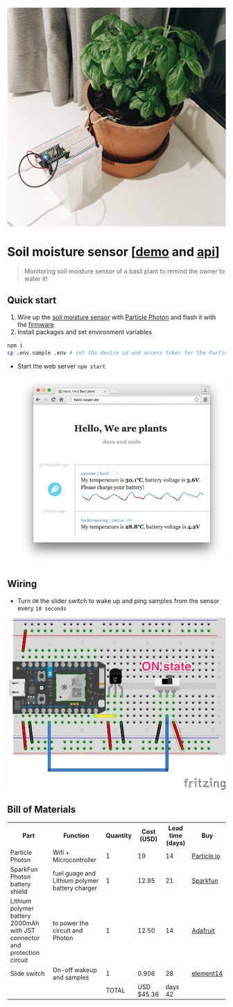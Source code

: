 ![](img/pic.jpg)

# Soil moisture sensor [[demo](http://basil.sayan.ee) and [api](http://basil.sayan.ee/api)]

> Monitoring soil moisture sensor of a basil plant to remind the owner to water it!

## Quick start

1. Wire up the [soil moisture sensor](http://www.seeedstudio.com/wiki/Grove_-_Moisture_Sensor) with [Particle Photon](https://store.particle.io/collections/photon) and flash it with the [firmware](firmware)
1. Install packages and set environment variables

  ```sh
  npm i
  cp .env.sample .env # set the device id and access token for the Particle Photon
  ```
- Start the web server `npm start`

  ![](img/ui.png)

## Wiring

- Turn `ON` the slider switch to wake up and ping samples from the sensor every `10 seconds`

![](hardware/basil.jpg)

## Bill of Materials

<table>
  <tr>
    <th>Part</th>
    <th>Function</th>
    <th>Quantity</th>
    <th>Cost (USD)</th>
    <th>Lead time (days)</th>
    <th>Buy</th>
  </tr>
  <tr>
    <td>Particle Photon</td>
    <td>Wifi + Microcontroller</td>
    <td>1</td>
    <td>19</td>
    <td>14</td>
    <td><a href="https://store.particle.io/collections/photon">Particle.io</a></td>
  </tr>
  <tr>
    <td>SparkFun Photon battery shield</td>
    <td>fuel guage and Lithium polymer battery charger</td>
    <td>1</td>
    <td>12.95</td>
    <td>21</td>  
    <td><a href="https://www.sparkfun.com/products/13626">Sparkfun</a></td>
  </tr>
  <tr>
    <td>Lithium polymer battery 2000mAh with JST connector and protection circuit</td>
    <td>to power the circuit and Photon</td>
    <td>1</td>
    <td>12.50</td>
    <td>14</td>
    <td><a href="https://www.adafruit.com/products/2011">Adafruit</a></td>
  </tr>
  <tr>
    <td>Slide switch</td>
    <td>On-off wakeup and samples</td>
    <td>1</td>
    <td>0.906</td>
    <td>28</td>
    <td><a href="http://sg.element14.com/webapp/wcs/stores/servlet/ProductDisplay?catalogId=15001&langId=65&urlRequestType=Base&partNumber=1905334&storeId=10191">element14</a></td>
  </tr>
  <tr>
    <td></td>
    <td></td>
    <td>TOTAL</td>
    <td>USD $45.36</td>
    <td>days 42</td>
    <td></td>
  </tr>
</table>

